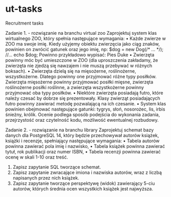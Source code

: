# ut-tasks
Recruitment tasks

Zadanie 1. - rozwiązanie na branchu virtual zoo
Zaprojektuj system klas wirtualnego ZOO, który spełnia następujące wymagania:
• Każde zwierze w ZOO ma swoje imię. Kiedy użyjemy obiektu zwierzęcia jako ciąg znaków,
powinien on zwrócić gatunek oraz jego imię, np:
$dog = new Dog(/* ... */);
//...
echo $dog;
Powinno przykładowo wypisać:
Pies Duke
• Zwierzęta powinny móc być umieszczone w ZOO (dla uproszczenia zakładamy, że
zwierzęta nie zjedzą się nawzajem i nie muszą przebywać w różnych boksach).
• Zwierzęta dzielą się na mięsożerne, roślinożerne, wszystkożerne. Dlatego powinny one
przyjmować różne typy posiłków. Zwierzęta mięsożerne powinny przyjmować posiłki
mięsne, zwierzęta roślinożerne posiłki roślinne, a zwierzęta wszystkożerne powinny
przyjmować oba typy posiłków.
• Niektóre zwierzęta posiadają futro, które należy czesać by dobrze się prezentowały. Klasy
zwierząt posiadających futro powinny zawierać metodę pozwalającą na ich czesanie.
• System klas powinien obejmować następujące gatunki: tygrys, słoń, nosorożec, lis, irbis
śnieżny, królik.
Ocenie podlega sposób podejścia do wykonania zadania, przejrzystość oraz czytelność kodu,
możliwość ewentualnej rozbudowy.


Zadanie 2. - rozwiązanie na branchu library
Zaprojektuj schemat bazy danych dla PostgreSQL 14, który będzie przechowywał autorów
książek, książki i recenzje, spełniający następujące wymagania:
• Tabela autorów powinna zawierać pola imię i nazwisko,
• Tabela książek powinna zawierać tytuł, rok publikacji oraz numer ISBN,
• Tabela recenzji powinna zawierać ocenę w skali 1-10 oraz treść.
1. Zapisz zapytanie SQL tworzące schemat.
2. Zapisz zapytanie zwracające imiona i nazwiska autorów, wraz z liczbą napisanych przez
nich książek.
3. Zapisz zapytanie tworzące perspektywę (widok) zawierający 5-ciu autorów, których średnia
ocen wszystkich książek jest najwyższa.
